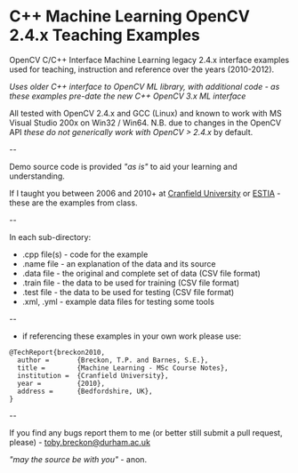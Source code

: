 # C++ Machine Learning OpenCV 2.4.x Teaching Examples

OpenCV C/C++ Interface Machine Learning legacy 2.4.x interface examples used for teaching, instruction and reference over the years (2010-2012).

_Uses older C++ interface to OpenCV ML library, with additional code - as these examples pre-date the new C++ OpenCV 3.x ML interface_

All tested with OpenCV 2.4.x and GCC (Linux) and known to work with MS Visual Studio 200x on Win32 / Win64.
N.B. due to changes in the OpenCV API _these do not generically work with OpenCV > 2.4.x_ by default.

--

Demo source code is provided _"as is"_ to aid your learning and understanding.

If I taught you between 2006 and 2010+ at [Cranfield University](http://www.cranfield.ac.uk) or [ESTIA](http://www.estia.fr) - these are the examples from class.

--

In each sub-directory:

+ .cpp file(s) - code for the example
+ .name file - an explanation of the data and its source
+ .data file - the original and complete set of data (CSV file format)
+ .train file - the data to be used for training (CSV file format)
+ .test file - the data to be used for testing (CSV file format)
+ .xml, .yml - example data files for testing some tools

--

+ if referencing these examples in your own work please use:
```
@TechReport{breckon2010,
  author =       {Breckon, T.P. and Barnes, S.E.},
  title =        {Machine Learning - MSc Course Notes},
  institution =  {Cranfield University},
  year =         {2010},
  address =      {Bedfordshire, UK},
}
```

--

If you find any bugs report them to me (or better still submit a pull request, please) - toby.breckon@durham.ac.uk

_"may the source be with you"_ - anon.
